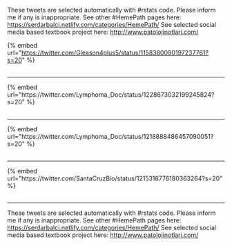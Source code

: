 

These tweets are selected automatically with #rstats code. Please inform me if any is inappropriate.
See other #HemePath pages here: https://serdarbalci.netlify.com/categories/HemePath/ 
See selected social media based textbook project here: http://www.patolojinotlari.com/

{% embed url="https://twitter.com/Gleason4plus5/status/1158380090197237761?s=20" %}<br>
<br>
<hr>
{% embed url="https://twitter.com/Lymphoma_Doc/status/1228673032199245824?s=20" %}<br>
<br>
<hr>
{% embed url="https://twitter.com/Lymphoma_Doc/status/1218888486457090051?s=20" %}<br>
<br>
<hr>
{% embed url="https://twitter.com/SantaCruzBio/status/1215318776180363264?s=20" %}<br>
<br>
<hr>


These tweets are selected automatically with #rstats code. Please inform me if any is inappropriate.
See other #HemePath pages here: https://serdarbalci.netlify.com/categories/HemePath/ 
See selected social media based textbook project here: http://www.patolojinotlari.com/
